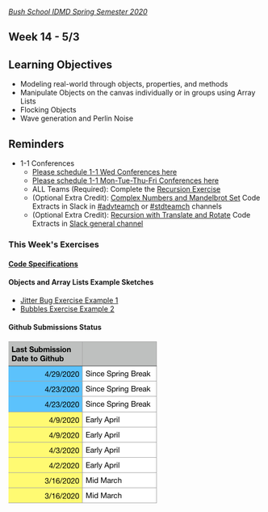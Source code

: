 [_Bush School IDMD Spring Semester 2020_](https://chandrunarayan.github.io/idmd/)

## Week 14 - 5/3

## Learning Objectives
* Modeling real-world through objects, properties, and methods
* Manipulate Objects on the canvas individually or in groups using Array Lists
* Flocking Objects
* Wave generation and Perlin Noise

## Reminders
* 1-1 Conferences
    *    [Please schedule 1-1 Wed Conferences here](https://calendly.com/chandru-narayan/conf_wed_idmd_a_block)
    *    [Please schedule 1-1 Mon-Tue-Thu-Fri Conferences here](https://calendly.com/chandru-narayan/conf_montuethufri)
    *    ALL Teams (Required): Complete the [Recursion Exercise](../week12/code/recursion)
    *    (Optional Extra Credit): [Complex Numbers and Mandelbrot Set](../week13/plan/complexnum) Code Extracts in Slack in [#advteamch](https://app.slack.com/client/TTS9Y46VC/GUQC6EUDC) or [#stdteamch](https://app.slack.com/client/TTS9Y46VC/GUQC6EUDC) channels
    *    (Optional Extra Credit): [Recursion with Translate and Rotate](../week13/code/tree_v3) Code Extracts in [Slack general channel](https://app.slack.com/client/TTS9Y46VC/CTCKE2LDR)

### This Week's Exercises
#### [Code Specifications](plan/bubbles)
#### Objects and Array Lists Example Sketches
* [Jitter Bug Exercise Example 1](code/jitterBug_v2)
* [Bubbles Exercise Example 2](code/arrayBubbles_v6)

#### Github Submissions Status
![alt text](substatus.png)